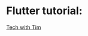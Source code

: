 # Flutter tutorial: 
<a href="https://www.youtube.com/watch?v=ly0hAtV7EBg&list=PLzMcBGfZo4-knQWGK2IC49Q_5AnQrFpzv"> Tech with Tim </a>

